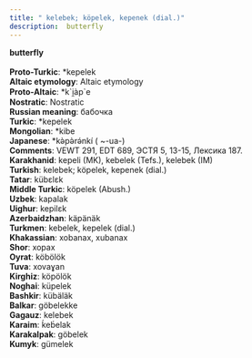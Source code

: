 ```yaml
---
title: " kelebek; köpelek, kepenek (dial.)"
description:  butterfly
---
```

<p data-pagefind-weight="0.5">
<strong> butterfly</strong><br><br>
<strong>Proto-Turkic</strong>:  *kepelek<br>
<strong>Altaic etymology</strong>:  Altaic etymology<br>
<strong> Proto-Altaic</strong>:  *k`i̯àp`e<br>
<strong>Nostratic</strong>:  Nostratic<br>
<strong>Russian meaning</strong>:  бабочка<br>
<strong>Turkic</strong>:  *kepelek<br>
<strong>Mongolian</strong>:  *kibe<br>
<strong>Japanese</strong>:  *kǝ̀pǝ̀rǝ́nkí ( ~-ua-)<br>
<strong>Comments</strong>:  VEWT 291, EDT 689, ЭСТЯ 5, 13-15, Лексика 187.<br>
<strong>Karakhanid</strong>:  kepeli (MK), kebelek (Tefs.), kelebek (IM)<br>
<strong>Turkish</strong>:  kelebek; köpelek, kepenek (dial.)<br>
<strong>Tatar</strong>:  kübɛlɛk<br>
<strong>Middle Turkic</strong>:  köpelek (Abush.)<br>
<strong>Uzbek</strong>:  kapalak<br>
<strong>Uighur</strong>:  kepilɛk<br>
<strong>Azerbaidzhan</strong>:  käpänäk<br>
<strong>Turkmen</strong>:  kebelek, kepelek (dial.)<br>
<strong>Khakassian</strong>:  xobanax, xubanax<br>
<strong>Shor</strong>:  xopax<br>
<strong>Oyrat</strong>:  köbölök<br>
<strong>Tuva</strong>:  xovaɣan<br>
<strong>Kirghiz</strong>:  köpölök<br>
<strong>Noghai</strong>:  küpelek<br>
<strong>Bashkir</strong>:  kübäläk<br>
<strong>Balkar</strong>:  göbelekke<br>
<strong>Gagauz</strong>:  kelebek<br>
<strong>Karaim</strong>:  ḱeb́elak<br>
<strong>Karakalpak</strong>:  göbelek<br>
<strong>Kumyk</strong>:  gümelek<br>

</p>
